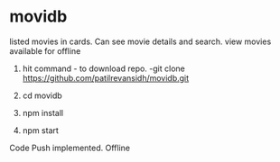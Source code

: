 # movidb
listed movies in cards. Can see movie details and search. view movies available for offline

1. hit command - to download repo.
      -git clone https://github.com/patilrevansidh/movidb.git
      
2. cd movidb
3. npm install
4. npm start


Code Push implemented. Offline 
